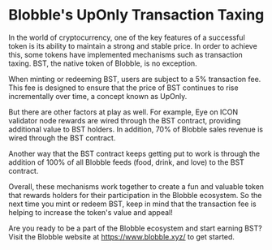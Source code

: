 # Blobble's UpOnly Transaction Taxing

In the world of cryptocurrency, one of the key features of a successful token is its ability to maintain a strong and stable price. In order to achieve this, some tokens have implemented mechanisms such as transaction taxing. BST, the native token of Blobble, is no exception.

When minting or redeeming BST, users are subject to a 5% transaction fee. This fee is designed to ensure that the price of BST continues to rise incrementally over time, a concept known as UpOnly. 

But there are other factors at play as well. For example, Eye on ICON validator node rewards are wired through the BST contract, providing additional value to BST holders. In addition, 70% of Blobble sales revenue is wired through the BST contract. 

Another way that the BST contract keeps getting put to work is through the addition of 100% of all Blobble feeds (food, drink, and love) to the BST contract.

Overall, these mechanisms work together to create a fun and valuable token that rewards holders for their participation in the Blobble ecosystem. So the next time you mint or redeem BST, keep in mind that the transaction fee is helping to increase the token's value and appeal!

Are you ready to be a part of the Blobble ecosystem and start earning BST? Visit the Blobble website at https://www.blobble.xyz/ to get started.
